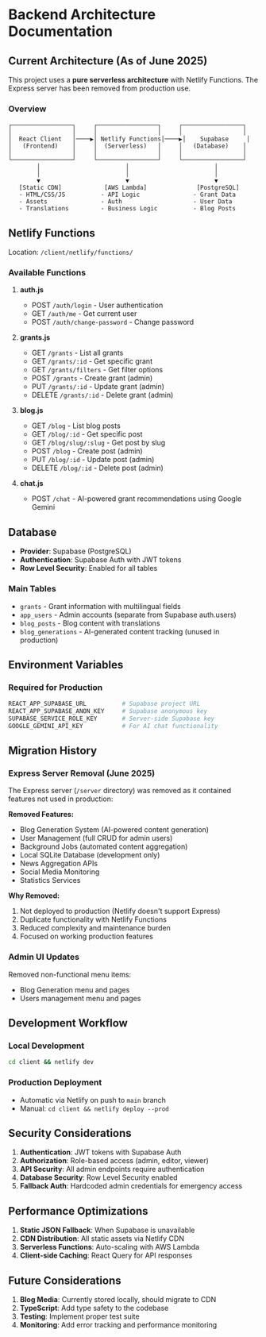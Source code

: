 # Backend Architecture Documentation

## Current Architecture (As of June 2025)

This project uses a **pure serverless architecture** with Netlify Functions. The Express server has been removed from production use.

### Overview

```
┌─────────────────┐     ┌─────────────────┐     ┌─────────────────┐
│                 │     │                 │     │                 │
│  React Client   │────▶│ Netlify Functions│────▶│    Supabase     │
│   (Frontend)    │     │  (Serverless)   │     │   (Database)    │
│                 │     │                 │     │                 │
└─────────────────┘     └─────────────────┘     └─────────────────┘
        │                        │                        │
        │                        │                        │
        ▼                        ▼                        ▼
   [Static CDN]            [AWS Lambda]              [PostgreSQL]
   - HTML/CSS/JS          - API Logic               - Grant Data
   - Assets               - Auth                    - User Data
   - Translations         - Business Logic          - Blog Posts
```

## Netlify Functions

Location: `/client/netlify/functions/`

### Available Functions

1. **auth.js**
   - POST `/auth/login` - User authentication
   - GET `/auth/me` - Get current user
   - POST `/auth/change-password` - Change password

2. **grants.js**
   - GET `/grants` - List all grants
   - GET `/grants/:id` - Get specific grant
   - GET `/grants/filters` - Get filter options
   - POST `/grants` - Create grant (admin)
   - PUT `/grants/:id` - Update grant (admin)
   - DELETE `/grants/:id` - Delete grant (admin)

3. **blog.js**
   - GET `/blog` - List blog posts
   - GET `/blog/:id` - Get specific post
   - GET `/blog/slug/:slug` - Get post by slug
   - POST `/blog` - Create post (admin)
   - PUT `/blog/:id` - Update post (admin)
   - DELETE `/blog/:id` - Delete post (admin)

4. **chat.js**
   - POST `/chat` - AI-powered grant recommendations using Google Gemini

## Database

- **Provider**: Supabase (PostgreSQL)
- **Authentication**: Supabase Auth with JWT tokens
- **Row Level Security**: Enabled for all tables

### Main Tables

- `grants` - Grant information with multilingual fields
- `app_users` - Admin accounts (separate from Supabase auth.users)
- `blog_posts` - Blog content with translations
- `blog_generations` - AI-generated content tracking (unused in production)

## Environment Variables

### Required for Production

```bash
REACT_APP_SUPABASE_URL          # Supabase project URL
REACT_APP_SUPABASE_ANON_KEY     # Supabase anonymous key
SUPABASE_SERVICE_ROLE_KEY       # Server-side Supabase key
GOOGLE_GEMINI_API_KEY           # For AI chat functionality
```

## Migration History

### Express Server Removal (June 2025)

The Express server (`/server` directory) was removed as it contained features not used in production:

**Removed Features:**
- Blog Generation System (AI-powered content generation)
- User Management (full CRUD for admin users)
- Background Jobs (automated content aggregation)
- Local SQLite Database (development only)
- News Aggregation APIs
- Social Media Monitoring
- Statistics Services

**Why Removed:**
1. Not deployed to production (Netlify doesn't support Express)
2. Duplicate functionality with Netlify Functions
3. Reduced complexity and maintenance burden
4. Focused on working production features

### Admin UI Updates

Removed non-functional menu items:
- Blog Generation menu and pages
- Users management menu and pages

## Development Workflow

### Local Development
```bash
cd client && netlify dev
```

### Production Deployment
- Automatic via Netlify on push to `main` branch
- Manual: `cd client && netlify deploy --prod`

## Security Considerations

1. **Authentication**: JWT tokens with Supabase Auth
2. **Authorization**: Role-based access (admin, editor, viewer)
3. **API Security**: All admin endpoints require authentication
4. **Database Security**: Row Level Security enabled
5. **Fallback Auth**: Hardcoded admin credentials for emergency access

## Performance Optimizations

1. **Static JSON Fallback**: When Supabase is unavailable
2. **CDN Distribution**: All static assets via Netlify CDN
3. **Serverless Functions**: Auto-scaling with AWS Lambda
4. **Client-side Caching**: React Query for API responses

## Future Considerations

1. **Blog Media**: Currently stored locally, should migrate to CDN
2. **TypeScript**: Add type safety to the codebase
3. **Testing**: Implement proper test suite
4. **Monitoring**: Add error tracking and performance monitoring